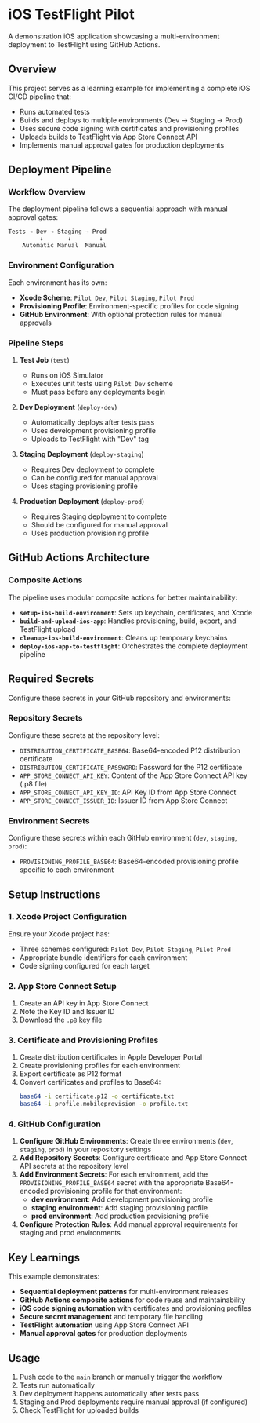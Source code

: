 # iOS TestFlight Pilot

A demonstration iOS application showcasing a multi-environment deployment to TestFlight using GitHub Actions.

## Overview

This project serves as a learning example for implementing a complete iOS CI/CD pipeline that:

- Runs automated tests
- Builds and deploys to multiple environments (Dev → Staging → Prod)
- Uses secure code signing with certificates and provisioning profiles
- Uploads builds to TestFlight via App Store Connect API
- Implements manual approval gates for production deployments

## Deployment Pipeline

### Workflow Overview

The deployment pipeline follows a sequential approach with manual approval gates:

```
Tests → Dev → Staging → Prod
         ↓       ↓        ↓
    Automatic Manual  Manual
```

### Environment Configuration

Each environment has its own:

- **Xcode Scheme**: `Pilot Dev`, `Pilot Staging`, `Pilot Prod`
- **Provisioning Profile**: Environment-specific profiles for code signing
- **GitHub Environment**: With optional protection rules for manual approvals

### Pipeline Steps

1. **Test Job** (`test`)

   - Runs on iOS Simulator
   - Executes unit tests using `Pilot Dev` scheme
   - Must pass before any deployments begin

2. **Dev Deployment** (`deploy-dev`)

   - Automatically deploys after tests pass
   - Uses development provisioning profile
   - Uploads to TestFlight with "Dev" tag

3. **Staging Deployment** (`deploy-staging`)

   - Requires Dev deployment to complete
   - Can be configured for manual approval
   - Uses staging provisioning profile

4. **Production Deployment** (`deploy-prod`)
   - Requires Staging deployment to complete
   - Should be configured for manual approval
   - Uses production provisioning profile

## GitHub Actions Architecture

### Composite Actions

The pipeline uses modular composite actions for better maintainability:

- **`setup-ios-build-environment`**: Sets up keychain, certificates, and Xcode
- **`build-and-upload-ios-app`**: Handles provisioning, build, export, and TestFlight upload
- **`cleanup-ios-build-environment`**: Cleans up temporary keychains
- **`deploy-ios-app-to-testflight`**: Orchestrates the complete deployment pipeline

## Required Secrets

Configure these secrets in your GitHub repository and environments:

### Repository Secrets

Configure these secrets at the repository level:

- `DISTRIBUTION_CERTIFICATE_BASE64`: Base64-encoded P12 distribution certificate
- `DISTRIBUTION_CERTIFICATE_PASSWORD`: Password for the P12 certificate
- `APP_STORE_CONNECT_API_KEY`: Content of the App Store Connect API key (.p8 file)
- `APP_STORE_CONNECT_API_KEY_ID`: API Key ID from App Store Connect
- `APP_STORE_CONNECT_ISSUER_ID`: Issuer ID from App Store Connect

### Environment Secrets

Configure these secrets within each GitHub environment (`dev`, `staging`, `prod`):

- `PROVISIONING_PROFILE_BASE64`: Base64-encoded provisioning profile specific to each environment

## Setup Instructions

### 1. Xcode Project Configuration

Ensure your Xcode project has:

- Three schemes configured: `Pilot Dev`, `Pilot Staging`, `Pilot Prod`
- Appropriate bundle identifiers for each environment
- Code signing configured for each target

### 2. App Store Connect Setup

1. Create an API key in App Store Connect
2. Note the Key ID and Issuer ID
3. Download the `.p8` key file

### 3. Certificate and Provisioning Profiles

1. Create distribution certificates in Apple Developer Portal
2. Create provisioning profiles for each environment
3. Export certificate as P12 format
4. Convert certificates and profiles to Base64:
   ```bash
   base64 -i certificate.p12 -o certificate.txt
   base64 -i profile.mobileprovision -o profile.txt
   ```

### 4. GitHub Configuration

1. **Configure GitHub Environments**: Create three environments (`dev`, `staging`, `prod`) in your repository settings
2. **Add Repository Secrets**: Configure certificate and App Store Connect API secrets at the repository level
3. **Add Environment Secrets**: For each environment, add the `PROVISIONING_PROFILE_BASE64` secret with the appropriate Base64-encoded provisioning profile for that environment:
   - **dev environment**: Add development provisioning profile
   - **staging environment**: Add staging provisioning profile
   - **prod environment**: Add production provisioning profile
4. **Configure Protection Rules**: Add manual approval requirements for staging and prod environments

## Key Learnings

This example demonstrates:

- **Sequential deployment patterns** for multi-environment releases
- **GitHub Actions composite actions** for code reuse and maintainability
- **iOS code signing automation** with certificates and provisioning profiles
- **Secure secret management** and temporary file handling
- **TestFlight automation** using App Store Connect API
- **Manual approval gates** for production deployments

## Usage

1. Push code to the `main` branch or manually trigger the workflow
2. Tests run automatically
3. Dev deployment happens automatically after tests pass
4. Staging and Prod deployments require manual approval (if configured)
5. Check TestFlight for uploaded builds

